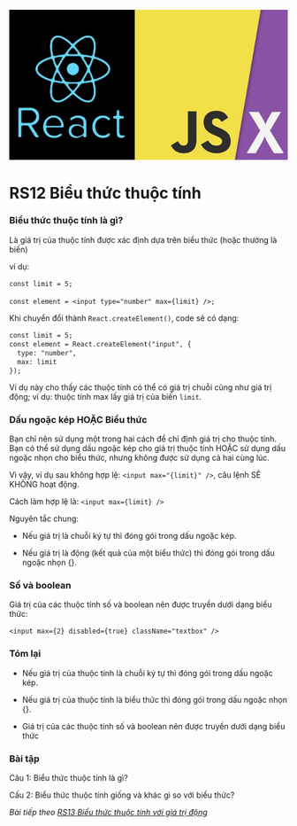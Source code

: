 ![Create-HTML-1](images/jsx.jpg) 

# RS12 Biểu thức thuộc tính

### Biểu thức thuộc tính là gì?

Là giá trị của thuộc tính được xác định dựa trên biểu thức (hoặc thường là biến)

ví dụ:

```
const limit = 5;

const element = <input type="number" max={limit} />;
```

Khi chuyển đổi thành `React.createElement()`, code sẽ có dạng:

```
const limit = 5;
const element = React.createElement("input", {
  type: "number",
  max: limit
});
```

Ví dụ này cho thấy các thuộc tính có thể có giá trị chuỗi cũng như giá trị động; ví dụ: thuộc tính max lấy giá trị của biến `limit`.

### Dấu ngoặc kép HOẶC Biểu thức

Bạn chỉ nên sử dụng một trong hai cách để chỉ định giá trị cho thuộc tính. Bạn có thể sử dụng dấu ngoặc kép cho giá trị thuộc tính HOẶC sử dụng dấu ngoặc nhọn cho biểu thức, nhưng không được sử dụng cả hai cùng lúc.

Vì vậy, ví dụ sau không hợp lệ: `<input max="{limit}" />`, câu lệnh SẼ KHÔNG hoạt động.

Cách làm hợp lệ là: `<input max={limit} />`

Nguyên tắc chung:

- Nếu giá trị là chuỗi ký tự thì đóng gói trong dấu ngoặc kép.

- Nếu giá trị là động (kết quả của một biểu thức) thì đóng gói trong dấu ngoặc nhọn {}.

### Số và boolean

Giá trị của các thuộc tính số và boolean nên được truyền dưới dạng biểu thức:

```
<input max={2} disabled={true} className="textbox" />
```

### Tóm lại

- Nếu giá trị của thuộc tính là chuỗi ký tự thì đóng gói trong dấu ngoặc kép.

- Nếu giá trị của thuộc tính là biểu thức thì đóng gói trong dấu ngoặc nhọn {}.

- Giá trị của các thuộc tính số và boolean nên được truyền dưới dạng biểu thức

### Bài tập

Câu 1: Biểu thức thuộc tính là gì?

Cấu 2: Biểu thức thuộc tính giống và khác gì so với biểu thức?

*Bài tiếp theo [RS13 Biểu thức thuộc tính với giá trị động](/lesson/session/session_013_jsx_attribute_expression_more.md)*
